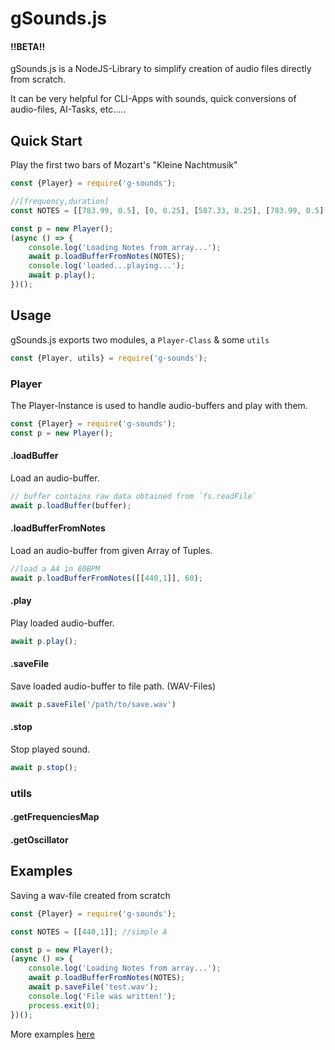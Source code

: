 # gSounds.js

#### !!BETA!!

gSounds.js is a NodeJS-Library to simplify creation of audio files directly from scratch.

It can be very helpful for CLI-Apps with sounds, quick conversions of audio-files, AI-Tasks, etc.....

## Quick Start

Play the first two bars of Mozart's "Kleine Nachtmusik"

```javascript
const {Player} = require('g-sounds');

//[frequency,duration]
const NOTES = [[783.99, 0.5], [0, 0.25], [587.33, 0.25], [783.99, 0.5], [0, 0.25], [587.33, 0.25], [783.99, 0.25], [587.33, 0.25], [783.99, 0.25], [987.77, 0.25], [1174.7, 0.25]];

const p = new Player();
(async () => {
    console.log('Loading Notes from array...');
    await p.loadBufferFromNotes(NOTES);
    console.log('loaded...playing...');
    await p.play();
})();
```

## Usage

gSounds.js exports two modules, a `Player-Class` & some `utils` 

```javascript
const {Player, utils} = require('g-sounds');
```

### Player

The Player-Instance is used to handle audio-buffers and play with them.

```javascript
const {Player} = require('g-sounds');
const p = new Player();
```

#### .loadBuffer

Load an audio-buffer.

```javascript
// buffer contains raw data obtained from `fs.readFile`
await p.loadBuffer(buffer);
```

#### .loadBufferFromNotes

Load an audio-buffer from given Array of Tuples.

```javascript
//load a A4 in 60BPM
await p.loadBufferFromNotes([[440,1]], 60);
```

#### .play

Play loaded audio-buffer.

```javascript
await p.play();
```

#### .saveFile

Save loaded audio-buffer to file path. (WAV-Files)

```javascript
await p.saveFile('/path/to/save.wav')
```

#### .stop

Stop played sound.

```javascript
await p.stop();
```

### utils

#### .getFrequenciesMap

#### .getOscillator

## Examples

Saving a wav-file created from scratch

```javascript
const {Player} = require('g-sounds');

const NOTES = [[440,1]]; //simple A

const p = new Player();
(async () => {
    console.log('Loading Notes from array...');
    await p.loadBufferFromNotes(NOTES);
    await p.saveFile('test.wav');
    console.log('File was written!');
    process.exit(0);
})();
```

More examples [here](https://github.com/gr3p1p3/g-sounds/tree/master/tests)